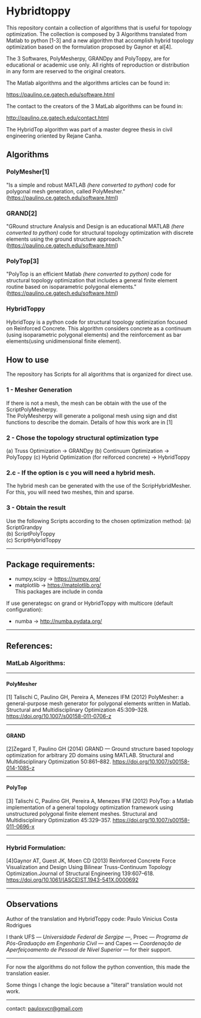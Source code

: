 # Hybridtoppy

This repository contain a collection of algorithms that is useful for topology optimization.
The collection is composed by 3 Algorithms translated from Matlab to python [1-3] 
and a new algorithm that accomplish hybrid topology optimization based on the formulation proposed by Gaynor et al[4].

The 3 Softwares, PolyMesherpy, GRANDpy and PolyToppy, are for educational or academic use only. All rights of reproduction or
distribution in any form are reserved to the original creators.

The Matlab algorithms and the algorithms articles can be found in:

https://paulino.ce.gatech.edu/software.html

The contact to the creators of the 3 MatLab algorithms can be found in:

http://paulino.ce.gatech.edu/contact.html

The HybridTop algorithm was part of a master degree thesis in civil engineering  oriented by Rejane Canha.

## Algorithms
### PolyMesher[1]
 "Is a simple and robust MATLAB *(here converted to python)* code for polygonal mesh generation, called PolyMesher."(https://paulino.ce.gatech.edu/software.html)
### GRAND[2]
"GRound structure Analysis and Design is an educational MATLAB *(here converted to python)* code for structural topology optimization with discrete elements using the ground structure approach."    (https://paulino.ce.gatech.edu/software.html)
### PolyTop[3]
"PolyTop is an efficient Matlab *(here converted to python)* code for structural topology optimization that includes a general finite element routine based on isoparametric polygonal elements."    (https://paulino.ce.gatech.edu/software.html)
### HybridToppy
HybridTopy is a python code for structural topology optimization focused on Reinforced Concrete. This algorithm considers concrete as a continuum (using isoparametric polygonal elements) and the reinforcement as bar elements(using unidimensional finite element).

## How to use
The repository has Scripts for all algorithms that is organized for direct use.

### 1 - Mesher Generation
  If there is not a mesh, the mesh can be obtain with the use of the ScriptPolyMesherpy.  
The PolyMesherpy will generate a poligonal mesh using sign and dist functions to describe the domain. Details of how this work are in [1]

### 2 - Chose the topology structural optimization type
(a) Truss Optimization -> GRANDpy
(b) Continuum Optimization -> PolyToppy
\(c\) Hybrid Optimization (for reiforced concrete) -> HybridToppy

### 2.c - If the option is c you will need a hybrid mesh.
The hybrid mesh can be generated with the use of the ScripHybridMesher.  
For this, you will need two meshes, thin and sparse.

### 3 - Obtain the result
Use the following Scripts according to the chosen optimization method:
(a) ScriptGrandpy    
(b) ScriptPolyToppy    
\(c\) ScriptHybridToppy  

---

## Package requirements:
- numpy,scipy -> https://numpy.org/
 - matplotlib -> https://matplotlib.org/  
This packages are include in conda  

If use generategsc on grand or HybridToppy with multicore (default configuration):
- numba -> http://numba.pydata.org/

---

## References:
### MatLab Algorithms:
---
#### PolyMesher  

[1] Talischi C, Paulino GH, Pereira A, Menezes IFM (2012) PolyMesher: a general-purpose mesh generator for polygonal elements written in Matlab. Structural and Multidisciplinary Optimization 45:309–328. https://doi.org/10.1007/s00158-011-0706-z  

---
  #### GRAND
  [2]Zegard T, Paulino GH (2014) GRAND — Ground structure based topology optimization for arbitrary 2D domains using MATLAB. Structural and Multidisciplinary Optimization 50:861–882. https://doi.org/10.1007/s00158-014-1085-z

---
  #### PolyTop
[3] Talischi C, Paulino GH, Pereira A, Menezes IFM (2012) PolyTop: a Matlab implementation of a general topology optimization framework using unstructured polygonal finite element meshes. Structural and Multidisciplinary Optimization 45:329–357. https://doi.org/10.1007/s00158-011-0696-x

---

### Hybrid Formulation:
[4]Gaynor AT, Guest JK, Moen CD (2013) Reinforced Concrete Force Visualization and Design Using Bilinear Truss-Continuum Topology Optimization.Journal of Structural Engineering 139:607–618. https://doi.org/10.1061/(ASCE)ST.1943-541X.0000692


---

## Observations


Author of the translation and HybridToppy code: 
Paulo Vinicius Costa Rodrigues 

I thank UFS — *Universidade Federal de Sergipe* —, Proec — *Programa de Pós-Graduação em Engenharia Civil* — and Capes — *Coordenação de Aperfeiçoamento de Pessoal de Nível Superior* — for their support.

---

For now the algorithms do not follow the python convention, this made the translation easier.

Some things I change the logic because a "literal" translation would not work.

---
contact: pauloxvcr@gmail.com


